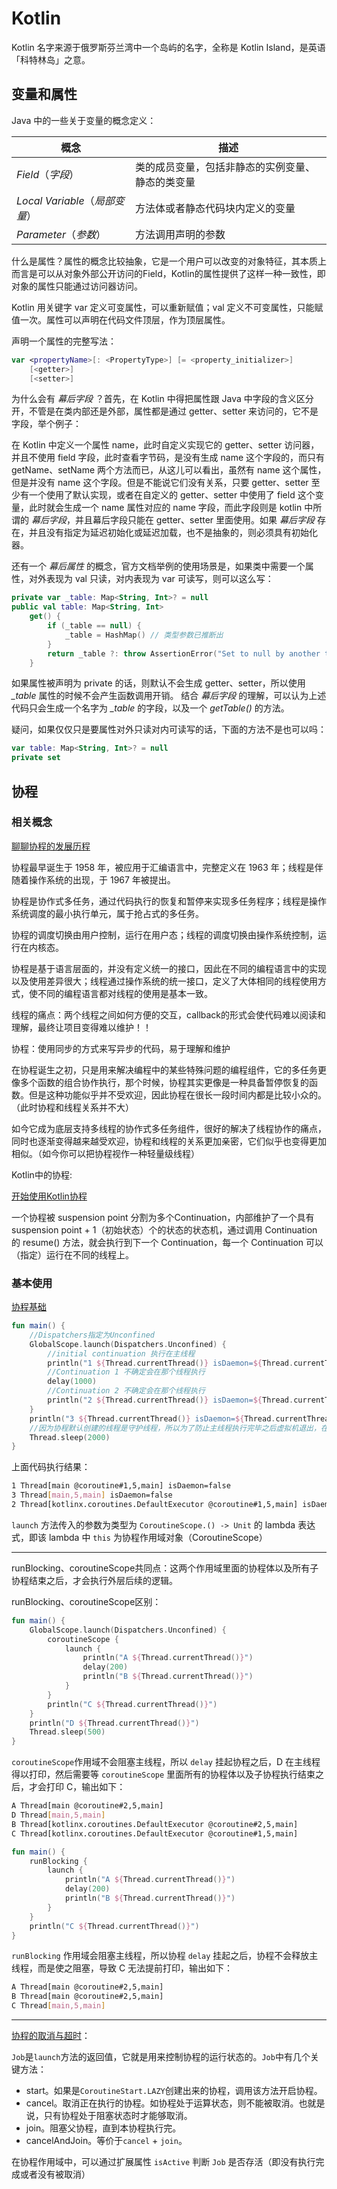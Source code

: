 # Kotlin

Kotlin 名字来源于俄罗斯芬兰湾中一个岛屿的名字，全称是 Kotlin Island，是英语「科特林岛」之意。

## 变量和属性

Java 中的一些关于变量的概念定义：

| 概念                           | 描述                                             |
| ------------------------------ | ------------------------------------------------ |
| *Field*（*字段*）              | 类的成员变量，包括非静态的实例变量、静态的类变量 |
| *Local Variable*（*局部变量*） | 方法体或者静态代码块内定义的变量                 |
| *Parameter*（*参数*）          | 方法调用声明的参数                               |

什么是属性？属性的概念比较抽象，它是一个用户可以改变的对象特征，其本质上而言是可以从对象外部公开访问的Field，Kotlin的属性提供了这样一种一致性，即对象的属性只能通过访问器访问。

Kotlin 用关键字 var 定义可变属性，可以重新赋值；val 定义不可变属性，只能赋值一次。属性可以声明在代码文件顶层，作为顶层属性。

声明一个属性的完整写法：

```kotlin
var <propertyName>[: <PropertyType>] [= <property_initializer>]
    [<getter>]
    [<setter>]
```

为什么会有 *幕后字段* ？首先，在 Kotlin 中得把属性跟 Java 中字段的含义区分开，不管是在类内部还是外部，属性都是通过 getter、setter 来访问的，它不是字段，举个例子：

在 Kotlin 中定义一个属性 name，此时自定义实现它的 getter、setter 访问器，并且不使用 field 字段，此时查看字节码，是没有生成 name 这个字段的，而只有 getName、setName 两个方法而已，从这儿可以看出，虽然有 name 这个属性，但是并没有 name 这个字段。但是不能说它们没有关系，只要 getter、setter 至少有一个使用了默认实现，或者在自定义的 getter、setter 中使用了 field 这个变量，此时就会生成一个 name 属性对应的 name 字段，而此字段则是 kotlin 中所谓的 *幕后字段*，并且幕后字段只能在 getter、setter 里面使用。如果 *幕后字段*  存在，并且没有指定为延迟初始化或延迟加载，也不是抽象的，则必须具有初始化器。

还有一个 *幕后属性* 的概念，官方文档举例的使用场景是，如果类中需要一个属性，对外表现为 val 只读，对内表现为 var 可读写，则可以这么写：

```kotlin
private var _table: Map<String, Int>? = null
public val table: Map<String, Int>
    get() {
        if (_table == null) {
            _table = HashMap() // 类型参数已推断出
        }
        return _table ?: throw AssertionError("Set to null by another thread")
    }
```

如果属性被声明为 private 的话，则默认不会生成 getter、setter，所以使用 *_table*  属性的时候不会产生函数调用开销。 结合 *幕后字段* 的理解，可以认为上述代码只会生成一个名字为 *_table*  的字段，以及一个 *getTable()*  的方法。

疑问，如果仅仅只是要属性对外只读对内可读写的话，下面的方法不是也可以吗：

```kotlin
var table: Map<String, Int>? = null
private set
```

## 

## 协程

### 相关概念

[聊聊协程的发展历程](https://juejin.cn/post/6844904040170520590)

协程最早诞生于 1958 年，被应用于汇编语言中，完整定义在 1963 年；线程是伴随着操作系统的出现，于 1967 年被提出。

协程是协作式多任务，通过代码执行的恢复和暂停来实现多任务程序；线程是操作系统调度的最小执行单元，属于抢占式的多任务。

协程的调度切换由用户控制，运行在用户态；线程的调度切换由操作系统控制，运行在内核态。

协程是基于语言层面的，并没有定义统一的接口，因此在不同的编程语言中的实现以及使用差异很大；线程通过操作系统的统一接口，定义了大体相同的线程使用方式，使不同的编程语言都对线程的使用是基本一致。

线程的痛点：两个线程之间如何方便的交互，callback的形式会使代码难以阅读和理解，最终让项目变得难以维护！！

协程：使用同步的方式来写异步的代码，易于理解和维护

在协程诞生之初，只是用来解决编程中的某些特殊问题的编程组件，它的多任务更像多个函数的组合协作执行，那个时候，协程其实更像是一种具备暂停恢复的函数。但是这种功能似乎并不受欢迎，因此协程在很长一段时间内都是比较小众的。（此时协程和线程关系并不大）

如今它成为底层支持多线程的协作式多任务组件，很好的解决了线程协作的痛点，同时也逐渐变得越来越受欢迎，协程和线程的关系更加亲密，它们似乎也变得更加相似。（如今你可以把协程视作一种轻量级线程）

Kotlin中的协程:

[开始使用Kotlin协程](https://www.jianshu.com/p/9f720b9ccdea)

一个协程被 suspension point 分割为多个Continuation，内部维护了一个具有 suspension point + 1（初始状态）个的状态的状态机，通过调用 Continuation 的 resume() 方法，就会执行到下一个 Continuation，每一个 Continuation 可以（指定）运行在不同的线程上。

### 基本使用

[协程基础](https://www.kotlincn.net/docs/reference/coroutines/basics.html)

```kotlin
fun main() {
    //Dispatchers指定为Unconfined
    GlobalScope.launch(Dispatchers.Unconfined) {
        //initial continuation 执行在主线程
        println("1 ${Thread.currentThread()} isDaemon=${Thread.currentThread().isDaemon}")
        //Continuation 1 不确定会在那个线程执行
        delay(1000)
        //Continuation 2 不确定会在那个线程执行
        println("2 ${Thread.currentThread()} isDaemon=${Thread.currentThread().isDaemon}")
    }
    println("3 ${Thread.currentThread()} isDaemon=${Thread.currentThread().isDaemon}")
    //因为协程默认创建的线程是守护线程，所以为了防止主线程执行完毕之后虚拟机退出，在此sleep 2s
    Thread.sleep(2000)
}
```

上面代码执行结果：

```bash
1 Thread[main @coroutine#1,5,main] isDaemon=false
3 Thread[main,5,main] isDaemon=false
2 Thread[kotlinx.coroutines.DefaultExecutor @coroutine#1,5,main] isDaemon=true
```

`launch` 方法传入的参数为类型为 `CoroutineScope.() -> Unit` 的 lambda 表达式，即该 lambda 中 `this` 为协程作用域对象（CoroutineScope）

---

runBlocking、coroutineScope共同点：这两个作用域里面的协程体以及所有子协程结束之后，才会执行外层后续的逻辑。

runBlocking、coroutineScope区别：

```kotlin
fun main() {
    GlobalScope.launch(Dispatchers.Unconfined) {
        coroutineScope {
            launch {
                println("A ${Thread.currentThread()}")
                delay(200)
                println("B ${Thread.currentThread()}")
            }
        }
        println("C ${Thread.currentThread()}")
    }
    println("D ${Thread.currentThread()}")
    Thread.sleep(500)
}
```

`coroutineScope`作用域不会阻塞主线程，所以 `delay` 挂起协程之后，D 在主线程得以打印，然后需要等 `coroutineScope` 里面所有的协程体以及子协程执行结束之后，才会打印 C，输出如下：

```bash
A Thread[main @coroutine#2,5,main]
D Thread[main,5,main]
B Thread[kotlinx.coroutines.DefaultExecutor @coroutine#2,5,main]
C Thread[kotlinx.coroutines.DefaultExecutor @coroutine#1,5,main]
```

```kotlin
fun main() {
    runBlocking {
        launch {
            println("A ${Thread.currentThread()}")
            delay(200)
            println("B ${Thread.currentThread()}")
        }
    }
    println("C ${Thread.currentThread()}")
}
```

`runBlocking` 作用域会阻塞主线程，所以协程 `delay` 挂起之后，协程不会释放主线程，而是使之阻塞，导致 C 无法提前打印，输出如下：

```bash
A Thread[main @coroutine#2,5,main]
B Thread[main @coroutine#2,5,main]
C Thread[main,5,main]
```

---

[协程的取消与超时](https://www.kotlincn.net/docs/reference/coroutines/cancellation-and-timeouts.html#%E5%8F%96%E6%B6%88%E4%B8%8E%E8%B6%85%E6%97%B6)：

`Job`是`launch`方法的返回值，它就是用来控制协程的运行状态的。`Job`中有几个关键方法：

- start。如果是`CoroutineStart.LAZY`创建出来的协程，调用该方法开启协程。
- cancel。取消正在执行的协程。如协程处于运算状态，则不能被取消。也就是说，只有协程处于阻塞状态时才能够取消。
- join。阻塞父协程，直到本协程执行完。
- cancelAndJoin。等价于`cancel` + `join`。

在协程作用域中，可以通过扩展属性 `isActive` 判断 `Job` 是否存活（即没有执行完成或者没有被取消）







